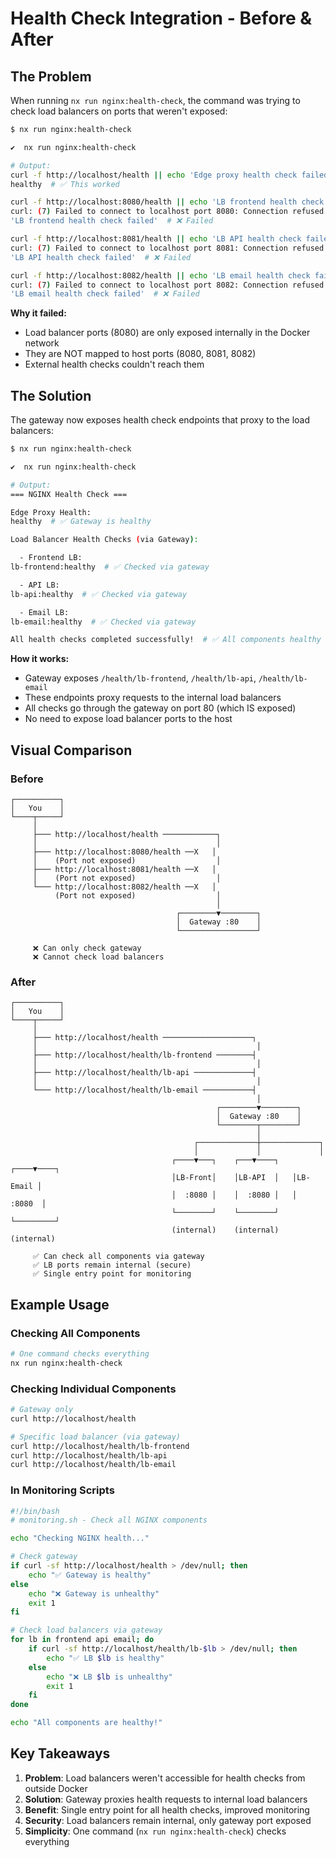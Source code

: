# Health Check Integration - Before & After

## The Problem

When running `nx run nginx:health-check`, the command was trying to check load balancers on ports that weren't exposed:

```bash
$ nx run nginx:health-check

✔  nx run nginx:health-check

# Output:
curl -f http://localhost/health || echo 'Edge proxy health check failed'
healthy  # ✅ This worked

curl -f http://localhost:8080/health || echo 'LB frontend health check failed'
curl: (7) Failed to connect to localhost port 8080: Connection refused
'LB frontend health check failed'  # ❌ Failed

curl -f http://localhost:8081/health || echo 'LB API health check failed'
curl: (7) Failed to connect to localhost port 8081: Connection refused
'LB API health check failed'  # ❌ Failed

curl -f http://localhost:8082/health || echo 'LB email health check failed'
curl: (7) Failed to connect to localhost port 8082: Connection refused
'LB email health check failed'  # ❌ Failed
```

**Why it failed:**
- Load balancer ports (8080) are only exposed internally in the Docker network
- They are NOT mapped to host ports (8080, 8081, 8082)
- External health checks couldn't reach them

## The Solution

The gateway now exposes health check endpoints that proxy to the load balancers:

```bash
$ nx run nginx:health-check

✔  nx run nginx:health-check

# Output:
=== NGINX Health Check ===

Edge Proxy Health:
healthy  # ✅ Gateway is healthy

Load Balancer Health Checks (via Gateway):

  - Frontend LB:
lb-frontend:healthy  # ✅ Checked via gateway

  - API LB:
lb-api:healthy  # ✅ Checked via gateway

  - Email LB:
lb-email:healthy  # ✅ Checked via gateway

All health checks completed successfully!  # ✅ All components healthy
```

**How it works:**
- Gateway exposes `/health/lb-frontend`, `/health/lb-api`, `/health/lb-email`
- These endpoints proxy requests to the internal load balancers
- All checks go through the gateway on port 80 (which IS exposed)
- No need to expose load balancer ports to the host

## Visual Comparison

### Before
```
┌──────────┐
│   You    │
└────┬─────┘
     │
     ├─── http://localhost/health ────────────┐
     │                                        │
     ├─── http://localhost:8080/health ──X   │
     │    (Port not exposed)                  │
     ├─── http://localhost:8081/health ──X   │
     │    (Port not exposed)                  │
     └─── http://localhost:8082/health ──X   │
          (Port not exposed)                  │
                                              │
                                     ┌────────▼────────┐
                                     │  Gateway :80    │
                                     └─────────────────┘
     
     ❌ Can only check gateway
     ❌ Cannot check load balancers
```

### After
```
┌──────────┐
│   You    │
└────┬─────┘
     │
     ├─── http://localhost/health ────────────────────┐
     │                                                 │
     ├─── http://localhost/health/lb-frontend ────────┤
     │                                                 │
     ├─── http://localhost/health/lb-api ─────────────┤
     │                                                 │
     └─── http://localhost/health/lb-email ───────────┤
                                                       │
                                              ┌────────▼────────┐
                                              │  Gateway :80    │
                                              └────────┬────────┘
                                                       │
                                         ┌─────────────┼─────────────┐
                                         │             │             │
                                    ┌────▼───┐    ┌───▼────┐   ┌────▼────┐
                                    │LB-Front│    │LB-API  │   │LB-Email │
                                    │  :8080 │    │  :8080 │   │  :8080  │
                                    └────────┘    └────────┘   └─────────┘
                                    (internal)    (internal)   (internal)
     
     ✅ Can check all components via gateway
     ✅ LB ports remain internal (secure)
     ✅ Single entry point for monitoring
```

## Example Usage

### Checking All Components
```bash
# One command checks everything
nx run nginx:health-check
```

### Checking Individual Components
```bash
# Gateway only
curl http://localhost/health

# Specific load balancer (via gateway)
curl http://localhost/health/lb-frontend
curl http://localhost/health/lb-api
curl http://localhost/health/lb-email
```

### In Monitoring Scripts
```bash
#!/bin/bash
# monitoring.sh - Check all NGINX components

echo "Checking NGINX health..."

# Check gateway
if curl -sf http://localhost/health > /dev/null; then
    echo "✅ Gateway is healthy"
else
    echo "❌ Gateway is unhealthy"
    exit 1
fi

# Check load balancers via gateway
for lb in frontend api email; do
    if curl -sf http://localhost/health/lb-$lb > /dev/null; then
        echo "✅ LB $lb is healthy"
    else
        echo "❌ LB $lb is unhealthy"
        exit 1
    fi
done

echo "All components are healthy!"
```

## Key Takeaways

1. **Problem**: Load balancers weren't accessible for health checks from outside Docker
2. **Solution**: Gateway proxies health requests to internal load balancers
3. **Benefit**: Single entry point for all health checks, improved monitoring
4. **Security**: Load balancers remain internal, only gateway port exposed
5. **Simplicity**: One command (`nx run nginx:health-check`) checks everything
